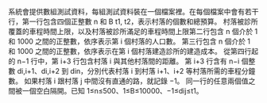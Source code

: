 系統會提供數組測試資料，每組測試資料裝在一個檔案裡。在每個檔案中會有若干行，第一行包含四個正整數 n 和 B t1, t2，表示村落的個數和總預算。
村落被診所覆蓋的車程時間上限，以及村落被診所滿足的車程時間上限第二行包含 n 個介於 1 和 1000 之間的正整數，依序表示第 i 個村落的人口數。
第三行包含 n 個介於 1 和 1000 之間的正整數，依序表示在第 i 個村落建造診所的建造成本。
從第四行起的 n−1 行中，第 i+3 行包含村落 i 與其他村落間的距離。
第 i+3 行含有 n−i 個整數 di,i+1、di,i+2 到 din，分別代表村落 i 到村落 i+1、i+2 等村落所需的車程分鐘數。
如果村落 i 跟村落 j 中間沒有直通的路，就記錄 −1。
同一行的任意兩個值之間被一個空白隔開。已知 1≤n≤500、1≤B≤10000、−1≤dij≤t1。
